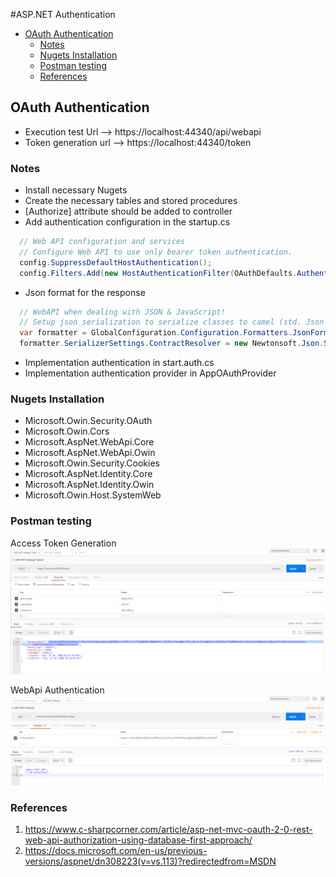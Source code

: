 #<span>ASP.NET</span> Authentication

- [OAuth Authentication](#oauth-authentication)
  - [Notes](#notes)
  - [Nugets Installation](#nugets-installation)
  - [Postman testing](#postman-testing)
  - [References](#references)

## OAuth Authentication

- Execution test Url --> https://localhost:44340/api/webapi
- Token generation url --> https://localhost:44340/token

### Notes
- Install necessary Nugets
- Create the necessary tables and stored procedures
- [Authorize] attribute should be added to controller
- Add authentication configuration in the startup.cs
```csharp
  // Web API configuration and services  
  // Configure Web API to use only bearer token authentication.  
  config.SuppressDefaultHostAuthentication();  
  config.Filters.Add(new HostAuthenticationFilter(OAuthDefaults.AuthenticationType));  
```
- Json format for the response
```csharp
  // WebAPI when dealing with JSON & JavaScript!  
  // Setup json serialization to serialize classes to camel (std. Json format)  
  var formatter = GlobalConfiguration.Configuration.Formatters.JsonFormatter;  
  formatter.SerializerSettings.ContractResolver = new Newtonsoft.Json.Serialization.CamelCasePropertyNamesContractResolver(); 
```
- Implementation authentication in start.auth.cs
- Implementation authentication provider in AppOAuthProvider    
            
### Nugets Installation

- Microsoft.Owin.Security.OAuth
- Microsoft.Owin.Cors
- Microsoft.AspNet.WebApi.Core
- Microsoft.AspNet.WebApi.Owin
- Microsoft.Owin.Security.Cookies
- Microsoft.AspNet.Identity.Core
- Microsoft.AspNet.Identity.Owin
- Microsoft.Owin.Host.SystemWeb

### Postman testing

Access Token Generation
![Access Token Generation](/doc/accessToken.png)

WebApi Authentication
![WebApi Authentication](/doc/WebApi.png)

### References

1. https://www.c-sharpcorner.com/article/asp-net-mvc-oauth-2-0-rest-web-api-authorization-using-database-first-approach/
2. https://docs.microsoft.com/en-us/previous-versions/aspnet/dn308223(v=vs.113)?redirectedfrom=MSDN


 